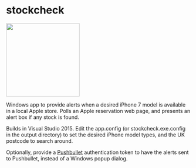 # stockcheck
<img src="https://github.com/AndrewBennet/stockcheck/blob/master/media/iphone_lockscreen.PNG" width="200" />

Windows app to provide alerts when a desired iPhone 7 model is available in a local Apple store. Polls an Apple reservation web page, and presents an alert box if any stock is found.

Builds in Visual Studio 2015. Edit the app.config (or stockcheck.exe.config in the output directory) to set the desired iPhone model types, and the UK postcode to search around.

Optionally, provide a [Pushbullet](http://www.pushbullet.com) authentication token to have the alerts sent to Pushbullet, instead of a Windows popup dialog.